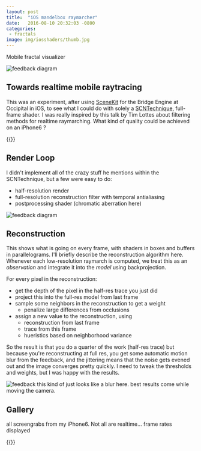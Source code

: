 ```yaml
---
layout: post
title:  "iOS mandelbox raymarcher"
date:   2016-08-10 20:32:03 -0800
categories: 
 - fractals
image: img/iosshaders/thumb.jpg
---
```

Mobile fractal visualizer
<!--more-->

![feedback diagram](/img/iOSShaders/header.jpg)

## Towards realtime mobile raytracing ##

This was an experiment, after using [SceneKit](https://developer.apple.com/reference/scenekit) for the Bridge Engine at Occipital in iOS, to see what I could do with solely a [SCNTechnique](https://developer.apple.com/reference/scenekit/scntechnique), full-frame shader. I was really inspired by this talk by Tim Lottes about filtering methods for realtime raymarching. What kind of quality could be achieved on an iPhone6 ? 

{{<youtube WzpLWzGvFK4>}}


## Render Loop ##

I didn't implement all of the crazy stuff he mentions within the SCNTechnique, but a few were easy to do:
 - half-resolution render
 - full-resolution reconstruction filter with temporal antialiasing
 - postprocessing shader (chromatic aberration here)


![feedback diagram](/img/iOSShaders/FractalFeedback.jpg)

## Reconstruction ##

This shows what is going on every frame, with shaders in boxes and buffers in parallelograms. I'll briefly describe the reconstruction algorithm here. Whenever each low-resolution raymarch is computed, we treat this as an *observation* and integrate it into the *model* using backprojection.

For every pixel in the reconstruction:

 - get the depth of the pixel in the half-res trace you just did
 - project this into the full-res model from last frame
 - sample some neighbors in the reconstruction to get a weight
    - penalize large differences from occlusions
 -  assign a new value to the reconstruction, using
    - reconstruction from last frame
    - trace from this frame
    - hueristics based on neighborhood variance 

So the result is that you do a quarter of the work (half-res trace) but because you're reconstructing at full res, you get some automatic motion blur from the feedback, and the jittering means that the noise gets evened out and the image converges pretty quickly. I need to tweak the thresholds and weights, but I was happy with the results. 

![feedback  ](/img/iOSShaders/TAA.jpg)
this kind of just looks like a blur here. best results come while moving the camera.

## Gallery ##
all screengrabs from my iPhone6. Not all are realtime... frame rates displayed
 
{{<gallery iosshaders>}}